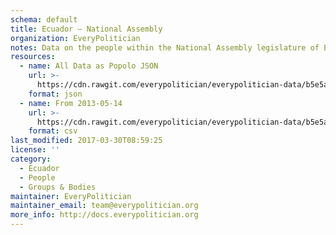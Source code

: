 ```yaml
---
schema: default
title: Ecuador — National Assembly
organization: EveryPolitician
notes: Data on the people within the National Assembly legislature of Ecuador.
resources:
  - name: All Data as Popolo JSON
    url: >-
      https://cdn.rawgit.com/everypolitician/everypolitician-data/b5e5a3db61fa9d755b3de646b9fa0f4a71f117c5/data/Ecuador/Asamblea/ep-popolo-v1.0.json
    format: json
  - name: From 2013-05-14
    url: >-
      https://cdn.rawgit.com/everypolitician/everypolitician-data/b5e5a3db61fa9d755b3de646b9fa0f4a71f117c5/data/Ecuador/Asamblea/term-2013.csv
    format: csv
last_modified: 2017-03-30T08:59:25
license: ''
category:
  - Ecuador
  - People
  - Groups & Bodies
maintainer: EveryPolitician
maintainer_email: team@everypolitician.org
more_info: http://docs.everypolitician.org
---
```

